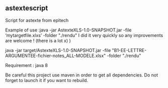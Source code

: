 astextescript
-----------

Script for astexte from epitech

Example of use :java -jar AstexteXLS-1.0-SNAPSHOT.jar -file ‘mytargetfile.xlxs’ -folder "./rendu"
I did it very quickly so any improvements are welcome ! (there is a lot x) )

java -jar target/AstexteXLS-1.0-SNAPSHOT.jar -file "B1-EE-LETTRE-ARGUMENTEE-fichier-notes_ALL-MODELE.xlsx" -folder "./rendu"

Requirement : java 8

Be careful this project use maven in order to get all dependencies. Do not forget to launch it if you want to rebuild.